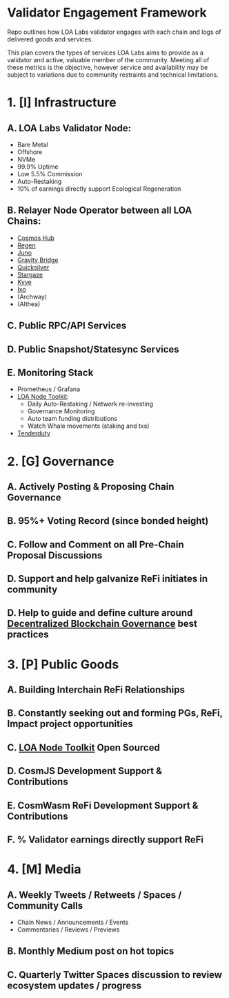 # Validator Engagement Framework

Repo outlines how LOA Labs validator engages with each chain and logs of delivered goods and services. 

This plan covers the types of services LOA Labs aims to provide as a validator and active, valuable member of the community. Meeting all of these metrics is the objective, however service and availability may be subject to variations due to community restraints and technical limitations.

# 1. **[I]** Infrastructure

## A. LOA Labs Validator Node:

- Bare Metal
- Offshore
- NVMe
- 99.9% Uptime
- Low 5.5% Commission
- Auto-Restaking
- 10% of earnings directly support Ecological Regeneration

## B. Relayer Node Operator between all LOA Chains:

- [Cosmos Hub](https://www.mintscan.io/cosmos/validators/cosmosvaloper18624s66va2yh3fhf3tamnexdy69m460zzcdchd)
- [Regen](https://www.mintscan.io/regen/validators/regenvaloper1tdc350ylkjfvqk4mjs6rqqksgl2wfghz2fx95h)
- [Juno](https://www.mintscan.io/juno/validators/junovaloper1zhgppyrs988x4spqxqchflg74qusw2cxxeqmnn)
- [Gravity Bridge](https://www.mintscan.io/gravity-bridge/validators/gravityvaloper1ggydhncd8mwx9hgycqf7zqqhqce3f23d7ecppn)
- [Quicksilver](https://www.mintscan.io/quicksilver/validators/quickvaloper1clmvzgshr45ntmf2uapl2uyaen2qrh2mc04usz)
- [Stargaze](https://www.mintscan.io/stargaze/validators/starsvaloper16gzehchwqzl5p2gmx2jfnf22hk2tw3n8v5mxad)
- [Kyve](https://www.mintscan.io/kyve/validators/kyvevaloper1fkm6cskfz6s0dyeet0pmmt2tyf2mrjdf9hhvgs)
- [Ixo](https://www.mintscan.io/ixo/validators/ixovaloper1wy8l75dr2r5g6s5dwnvq0az0w3carqdml5agp9)
- (Archway)
- (Althea)

## C. Public RPC/API Services

## D. Public Snapshot/Statesync Services

## E. Monitoring Stack

- Prometheus / Grafana
- [LOA Node Toolkit](https://github.com/LOA-Labs/loa-node-toolkit):
  - Daily Auto-Restaking / Network re-investing
  - Governance Monitoring
  - Auto team funding distributions
  - Watch Whale movements (staking and txs)
- [Tenderduty](https://github.com/blockpane/tenderduty)

# 2. **[G]** Governance

## A. Actively Posting & Proposing Chain Governance

## B. 95%+ Voting Record (since bonded height)

## C. Follow and Comment on all Pre-Chain Proposal Discussions

## D. Support and help galvanize ReFi initiates in community

## D. Help to guide and define culture around [Decentralized Blockchain Governance](https://gov.vs.loalabs.io) best practices

# 3. **[P]** Public Goods

## A. Building Interchain ReFi Relationships

## B. Constantly seeking out and forming PGs, ReFi, Impact project opportunities

## C. [LOA Node Toolkit](https://github.com/LOA-Labs/loa-node-toolkit) Open Sourced

## D. CosmJS Development Support & Contributions

## E. CosmWasm ReFi Development Support & Contributions

## F. % Validator earnings directly support ReFi

# 4. **[M]** Media

## A. Weekly Tweets / Retweets / Spaces / Community Calls

- Chain News / Announcements / Events
- Commentaries / Reviews / Previews

## B. Monthly Medium post on hot topics

## C. Quarterly Twitter Spaces discussion to review ecosystem updates / progress

